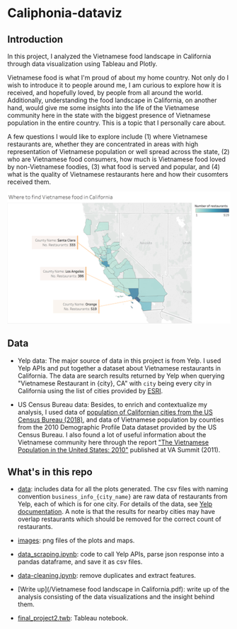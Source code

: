 # Caliphonia-dataviz

## Introduction

In this project, I analyzed the Vietnamese food landscape in California through data visualization using Tableau and Plotly.

Vietnamese food is what I'm proud of about my home country. Not only do I wish to introduce it to people around me, I am curious to explore how it is received, and hopefully loved, by people from all around the world. Additionally, understanding the food landscape in California, on another hand, would give me some insights into the life of the Vietnamese community here in the state with the biggest presence of Vietnamese population in the entire country. This is a topic that I personally care about.

A few questions I would like to explore include (1) where Vietnamese restaurants are, whether they are concentrated in areas with high representation of Vietnamese population or well spread across the state, (2) who are Vietnamese food consumers, how much is Vietnamese food loved by non-Vietnamese foodies, (3) what food is served and popular, and (4) what is the quality of Vietnamese restaurants here and how their cusomters received them.

![Map of Vietnamese restaurants in Californian cities](https://raw.githubusercontent.com/HaiVuLe/Caliphonia-dataviz/master/images/Chloropleth-what-counties.png)

## Data 

* Yelp data: The major source of data in this project is from Yelp. I used Yelp APIs and put together a dataset about Vietnamese restaurants in California. The data are search results returned by Yelp when querying "Vietnamese Restaurant in {city}, CA" with `city` being every city in California using the list of cities provided by [ESRI](https://www.esri.com/en-us/home). 

* US Census Bureau data: Besides, to enrich and contextualize my analysis, I used data of [population of Californian cities from the US Census Bureau (2018)](https://www.california-demographics.com/cities_by_population), and data of Vietnamese population by counties from the 2010 Demographic Profile Data dataset provided by the US Census Bureau. I also found a lot of useful information about the Vietnamese community here through the report ["The Vietnamese Population in the United States: 2010"](http://www.vasummit2011.org/docs/research/The%20Vietnamese%20Population%202010_July%202.2011.pdf) published at VA Summit (2011).

## What's in this repo

* [data](/data): includes data for all the plots generated. The csv files with naming convention `business_info_{city_name}` are raw data of restaurants from Yelp, each of which is for one city. For details of the data, see [Yelp documentation](https://www.yelp.com/developers/documentation/v3/business_search). A note is that the results for nearby cities may have overlap restaurants which should be removed for the correct count of restaurants.

* [images](/images): png files of the plots and maps.

* [data_scraping.ipynb](/data_scraping.ipynb): code to call Yelp APIs, parse json response into a pandas dataframe, and save it as csv files.

* [data-cleaning.ipynb](/data-cleaning.ipynb): remove duplicates and extract features.

* [Write up](/Vietnamese food landscape in California.pdf): write up of the analysis consisting of the data visualizations and the insight behind them.

* [final_project2.twb](final_project2.twb): Tableau notebook. 



